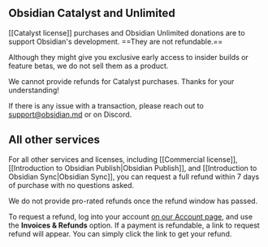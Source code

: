 ## Obsidian Catalyst and Unlimited

[[Catalyst license]] purchases and Obsidian Unlimited donations are to support Obsidian's development. ==They are not refundable.==

Although they might give you exclusive early access to insider builds or feature betas, we do not sell them as a product.

We cannot provide refunds for Catalyst purchases. Thanks for your understanding!

If there is any issue with a transaction, please reach out to support@obsidian.md or on Discord.

## All other services

For all other services and licenses, including [[Commercial license]], [[Introduction to Obsidian Publish|Obsidian Publish]], and [[Introduction to Obsidian Sync|Obsidian Sync]], you can request a full refund within 7 days of purchase with no questions asked.

We do not provide pro-rated refunds once the refund window has passed.

To request a refund, log into your account [on our Account page](https://obsidian.md/account), and use the **Invoices & Refunds** option. If a payment is refundable, a link to request refund will appear. You can simply click the link to get your refund.
